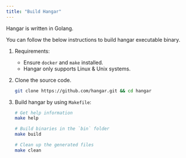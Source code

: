 ```yaml
---
title: "Build Hangar"
---
```


Hangar is written in Golang.

You can follow the below instructions to build hangar executable binary.

1. Requirements:

    - Ensure `docker` and `make` installed.
    - Hangar only supports Linux & Unix systems.

1. Clone the source code.
    ```bash
    git clone https://github.com/hangar.git && cd hangar
    ```
1. Build hangar by using `Makefile`:
    ```bash
    # Get help information
    make help

    # Build binaries in the `bin` folder
    make build

    # Clean up the generated files
    make clean
    ```
